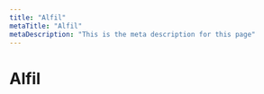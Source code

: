```yaml
---
title: "Alfil"
metaTitle: "Alfil"
metaDescription: "This is the meta description for this page"
---
```


# Alfil